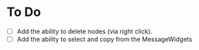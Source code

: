 # To Do

- [ ] Add the ability to delete nodes (via right click).
- [ ] Add the ability to select and copy from the MessageWidgets